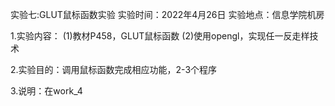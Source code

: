 实验七:GLUT鼠标函数实验
实验时间：2022年4月26日
实验地点：信息学院机房

1.实验内容：
(1)教材P458，GLUT鼠标函数
(2)使用opengl，实现任一反走样技术

2.实验目的：调用鼠标函数完成相应功能，2-3个程序

3.说明：在work_4
